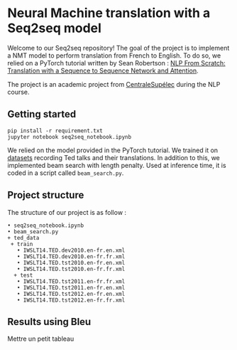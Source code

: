 # Neural Machine translation with a Seq2seq model 

Welcome to our Seq2seq repository! 
The goal of the project is to implement a NMT model to perform translation from French to English. To do so, we relied on a PyTorch tutorial written by Sean Robertson : [NLP From Scratch: Translation with a Sequence to Sequence Network and Attention](https://pytorch.org/tutorials/intermediate/seq2seq_translation_tutorial.html).  

The project is an academic project from [CentraleSupélec](https://www.centralesupelec.fr/) 
during the NLP course.  

## Getting started

```
pip install -r requirement.txt 
jupyter notebook seq2seq_notebook.ipynb 
```

We relied on the model provided in the PyTorch tutorial. We trained it on [datasets](https://wit3.fbk.eu/mt.php?release=2014-01) recording Ted talks and their translations. In addition to this, we implemented beam search with length penalty. Used at inference time, it is coded in a script called `beam_search.py`. 

## Project structure
The structure of our project is as follow : 
 ```
• seq2seq_notebook.ipynb 
• beam_search.py
+ ted_data
  + train 
    • IWSLT14.TED.dev2010.en-fr.en.xml 
    • IWSLT14.TED.dev2010.en-fr.fr.xml
    • IWSLT14.TED.tst2010.en-fr.en.xml
    • IWSLT14.TED.tst2010.en-fr.fr.xml
   + test
    • IWSLT14.TED.tst2011.en-fr.fr.xml
    • IWSLT14.TED.tst2011.en-fr.en.xml 
    • IWSLT14.TED.tst2012.en-fr.en.xml
    • IWSLT14.TED.tst2012.en-fr.fr.xml
```

## Results using Bleu 
Mettre un petit tableau
